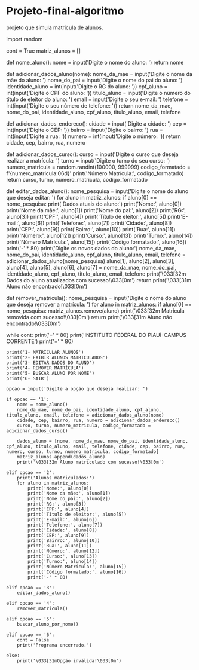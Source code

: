 # Projeto-final-algoritmo
projeto que simula matricula de alunos. 

import random

cont = True
matriz_alunos = []

def nome_aluno():
    nome = input('Digite o nome do aluno: ')
    return nome


def adicionar_dados_aluno(nome):
    nome_da_mae = input('Digite o nome da mãe do aluno: ')
    nome_do_pai = input('Digite o nome do pai do aluno: ')
    identidade_aluno = int(input('Digite o RG do aluno: '))
    cpf_aluno = int(input('Digite o CPF do aluno: '))
    titulo_aluno = input('Digite o número do título de eleitor do aluno: ')
    email = input('Digite o seu e-mail: ')
    telefone = int(input('Digite o seu número de telefone: '))
    return nome_da_mae, nome_do_pai, identidade_aluno, cpf_aluno, titulo_aluno, email, telefone


def adicionar_dados_endereco():
    cidade = input('Digite a cidade: ')
    cep = int(input('Digite o CEP: '))
    bairro = input('Digite o bairro: ')
    rua = int(input('Digite a rua: '))
    numero = int(input('Digite o número: '))
    return cidade, cep, bairro, rua, numero


def adicionar_dados_curso():
    curso = input('Digite o curso que deseja realizar a matrícula: ')
    turno = input('Digite o turno do seu curso: ')
    numero_matricula = random.randint(100000, 999999)
    codigo_formatado = f'{numero_matricula:06d}'
    print('Número Matrícula:', codigo_formatado)
    return curso, turno, numero_matricula, codigo_formatado


def editar_dados_aluno():
    nome_pesquisa = input('Digite o nome do aluno que deseja editar: ')
    for aluno in matriz_alunos:
        if aluno[0] == nome_pesquisa:
            print('Dados atuais do aluno:')
            print('Nome:', aluno[0])
            print('Nome da mãe:', aluno[1])
            print('Nome do pai:', aluno[2])
            print('RG:', aluno[3])
            print('CPF:', aluno[4])
            print('Título de eleitor:', aluno[5])
            print('E-mail:', aluno[6])
            print('Telefone:', aluno[7])
            print('Cidade:', aluno[8])
            print('CEP:', aluno[9])
            print('Bairro:', aluno[10])
            print('Rua:', aluno[11])
            print('Número:', aluno[12])
            print('Curso:', aluno[13])
            print('Turno:', aluno[14])
            print('Número Matrícula:', aluno[15])
            print('Código formatado:', aluno[16])
            print('-' * 80)
            print('Digite os novos dados do aluno:')
            nome_da_mae, nome_do_pai, identidade_aluno, cpf_aluno, titulo_aluno, email, telefone = adicionar_dados_aluno(nome_pesquisa)
            aluno[1], aluno[2], aluno[3], aluno[4], aluno[5], aluno[6], aluno[7] = nome_da_mae, nome_do_pai, identidade_aluno, cpf_aluno, titulo_aluno, email, telefone
            print('\033[32m Dados do aluno atualizados com sucesso!\033[0m')
            return
    print('\033[31m Aluno não encontrado!\033[0m')


def remover_matricula():
    nome_pesquisa = input('Digite o nome do aluno que deseja remover a matrícula: ')
    for aluno in matriz_alunos:
        if aluno[0] == nome_pesquisa:
            matriz_alunos.remove(aluno)
            print('\033[32m Matrícula removida com sucesso!\033[0m')
            return
    print('\033[31m Aluno não encontrado!\033[0m')


while cont:
    print('=' * 80)
    print('INSTITUTO FEDERAL DO PIAUÍ-CAMPUS CORRENTE')
    print('=' * 80)

    print('1- MATRICULAR ALUNOS')
    print('2- EXIBIR ALUNOS MATRICULADOS')
    print('3- EDITAR DADOS DO ALUNO')
    print('4- REMOVER MATRÍCULA')
    print('5- BUSCAR ALUNO POR NOME')
    print('6- SAIR')

    opcao = input('Digite a opção que deseja realizar: ')

    if opcao == '1':
        nome = nome_aluno()
        nome_da_mae, nome_do_pai, identidade_aluno, cpf_aluno, titulo_aluno, email, telefone = adicionar_dados_aluno(nome)
        cidade, cep, bairro, rua, numero = adicionar_dados_endereco()
        curso, turno, numero_matricula, codigo_formatado = adicionar_dados_curso()

        dados_aluno = [nome, nome_da_mae, nome_do_pai, identidade_aluno, cpf_aluno, titulo_aluno, email, telefone, cidade, cep, bairro, rua, numero, curso, turno, numero_matricula, codigo_formatado]
        matriz_alunos.append(dados_aluno)
        print('\033[32m Aluno matriculado com sucesso!\033[0m')

    elif opcao == '2':
        print('Alunos matriculados:')
        for aluno in matriz_alunos:
            print('Nome:', aluno[0])
            print('Nome da mãe:', aluno[1])
            print('Nome do pai:', aluno[2])
            print('RG:', aluno[3])
            print('CPF:', aluno[4])
            print('Título de eleitor:', aluno[5])
            print('E-mail:', aluno[6])
            print('Telefone:', aluno[7])
            print('Cidade:', aluno[8])
            print('CEP:', aluno[9])
            print('Bairro:', aluno[10])
            print('Rua:', aluno[11])
            print('Número:', aluno[12])
            print('Curso:', aluno[13])
            print('Turno:', aluno[14])
            print('Número Matrícula:', aluno[15])
            print('Código formatado:', aluno[16])
            print('-' * 80)

    elif opcao == '3':
        editar_dados_aluno()

    elif opcao == '4':
        remover_matricula()

    elif opcao == '5':
        buscar_aluno_por_nome()

    elif opcao == '6':
        cont = False
        print('Programa encerrado.')

    else:
        print('\033[31mOpção inválida!\033[0m')
